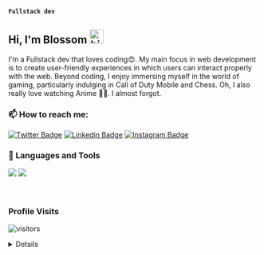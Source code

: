 **`Fullstack dev`**
## Hi, I'm Blossom <img src="https://raw.githubusercontent.com/MartinHeinz/MartinHeinz/master/wave.gif" width="28" alt="hi">

I'm a Fullstack dev that loves coding😍. My main focus in web development is to create user-friendly experiences in which users can interact properly with the web.
Beyond coding, I enjoy immersing myself in the world of gaming, particularly indulging in Call of Duty Mobile and Chess. Oh, I also really love watching Anime ✌🏼. I almost forgot.

### 📫 How to reach me:
[![Twitter Badge](https://img.shields.io/badge/Twitter-1DA1F2?style=for-the-badge&logo=twitter&logoColor=white)](https://twitter.com/Blossom_obasi) [![Linkedin Badge](https://img.shields.io/badge/LinkedIn-0077B5?style=for-the-badge&logo=linkedin&logoColor=white)](https://www.linkedin.com/in/obasi-blossom-07063a25a/) [![Instagram Badge](https://img.shields.io/badge/Instagram-E4405F?style=for-the-badge&logo=instagram&logoColor=white)](https://www.instagram.com/iambl0ss0m/) 

### 🧰 Languages and Tools
<div>
    <img src="https://skillicons.dev/icons?i=nextjs,html,css,tailwind,react,vscode,github" />
    <img src="https://skillicons.dev/icons?i=javascript,typescript,git,linkedin,redux,supabase" />
    
  <br>
  <br>
</div>

#

### Profile Visits 
![visitors](https://komarev.com/ghpvc/?username=Dev-kami)


<details>
  
### 📊 Stats

![Forrest's GitHub stats](https://github-readme-stats.vercel.app/api?username=Dev-kami&show_icons=true&theme=gruvbox)

</details>
